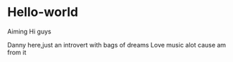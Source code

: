 # Hello-world
Aiming
Hi guys

Danny here,just an introvert with bags of dreams
Love music alot cause am from it
